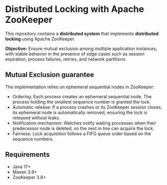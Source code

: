 # Distributed Locking with Apache ZooKeeper
This repository contains a **distributed system** that implements **distributed locking** using Apache ZooKeeper.

**Objective:** Ensure mutual exclusion among multiple application instances, with stable behavior in the presence of edge cases such as session expiration, process failures, retries, and network partitions.

## Mutual Exclusion guarantee
The implementation relies on ephemeral sequential nodes in ZooKeeper:
- Ordering: Each process creates an ephemeral sequential node. The process holding the smallest sequence number is granted the lock.
- Automatic release: If a process crashes or its ZooKeeper session closes, its ephemeral node is automatically removed, ensuring the lock is released without leaks.
- Notification mechanism: Watches notify waiting processes when their predecessor node is deleted, so the next in line can acquire the lock.
- Fairness: Lock acquisition follows a FIFO queue order based on the sequence numbers.

## Requirements
- Java 17+
- Maven 3.9+ 
- ZooKeeper 3.8+
